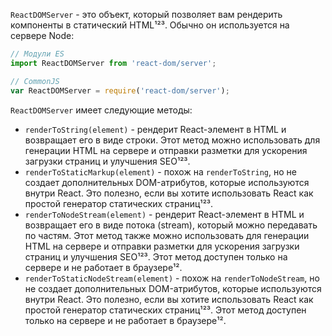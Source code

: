 `ReactDOMServer` - это объект, который позволяет вам рендерить компоненты в статический HTML¹²³. Обычно он используется на сервере Node:

```js
// Модули ES
import ReactDOMServer from 'react-dom/server';

// CommonJS
var ReactDOMServer = require('react-dom/server');
```

`ReactDOMServer` имеет следующие методы:

- `renderToString(element)` - рендерит React-элемент в HTML и возвращает его в виде строки. Этот метод можно использовать для генерации HTML на сервере и отправки разметки для ускорения загрузки страниц и улучшения SEO¹²³.
- `renderToStaticMarkup(element)` - похож на `renderToString`, но не создает дополнительных DOM-атрибутов, которые используются внутри React. Это полезно, если вы хотите использовать React как простой генератор статических страниц¹²³.
- `renderToNodeStream(element)` - рендерит React-элемент в HTML и возвращает его в виде потока (stream), который можно передавать по частям. Этот метод также можно использовать для генерации HTML на сервере и отправки разметки для ускорения загрузки страниц и улучшения SEO¹²³. Этот метод доступен только на сервере и не работает в браузере¹².
- `renderToStaticNodeStream(element)` - похож на `renderToNodeStream`, но не создает дополнительных DOM-атрибутов, которые используются внутри React. Это полезно, если вы хотите использовать React как простой генератор статических страниц¹²³. Этот метод доступен только на сервере и не работает в браузере¹².

